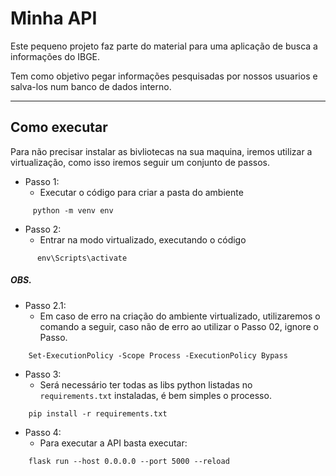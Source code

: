 # Minha API

Este pequeno projeto faz parte do material para uma aplicação de busca a informações do IBGE.

Tem como objetivo pegar informações pesquisadas por nossos usuarios e salva-los num banco de dados interno.

---
## Como executar
Para não precisar instalar as bivliotecas na sua maquina, iremos utilizar a virtualização, como isso iremos seguir um conjunto de passos.
  * Passo 1:
    * Executar o código para criar a pasta do ambiente
 ```
      python -m venv env
```
  * Passo 2:
    * Entrar na modo virtualizado, executando o código
```
      env\Scripts\activate
```
##### OBS.
  * Passo 2.1:
    * Em caso de erro na criação do ambiente virtualizado, utilizaremos o comando a seguir, caso não de erro ao utilizar o Passo 02, ignore o Passo. 
```
    Set-ExecutionPolicy -Scope Process -ExecutionPolicy Bypass
``` 
  * Passo 3:
    * Será necessário ter todas as libs python listadas no `requirements.txt` instaladas, é bem simples o processo. 
```
    pip install -r requirements.txt 
```
  * Passo 4:
    * Para executar a API  basta executar:
```
    flask run --host 0.0.0.0 --port 5000 --reload
```